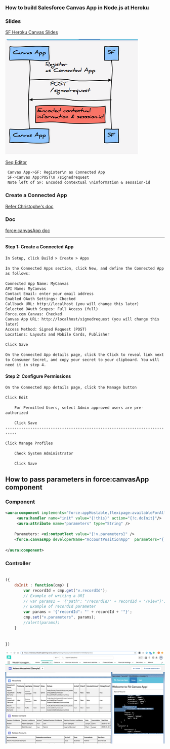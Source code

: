 ###  How to build Salesforce Canvas App in Node.js at Heroku

### Slides
[SF Heroku Canvas Slides](https://mohan-chinnappan-n2.github.io/2019/canvas/canvas.html)

![Seq diagram](img/canvas-1.png)

[Seq Editor](https://mohan-chinnappan-n2.github.io/2019/viz/seq/seq.html)

``` seq file
 Canvas App->SF: Register\n as Connected App
 SF->Canvas App:POST\n /signedrequest
 Note left of SF: Encoded contextual \ninformation & sesssion-id

```

### Create a Connected App

[Refer Christophe's doc](http://ccoenraets.github.io/salesforce-developer-advanced/Using-Canvas.html)

### Doc
[force:canvasApp doc](https://developer.salesforce.com/docs/component-library/bundle/force:canvasApp/documentation)

<hr/>

#### Step 1: Create a Connected App
```
In Setup, click Build > Create > Apps

In the Connected Apps section, click New, and define the Connected App as follows:

Connected App Name: MyCanvas
API Name: MyCanvas
Contact Email: enter your email address
Enabled OAuth Settings: Checked
Callback URL: http://localhost (you will change this later)
Selected OAuth Scopes: Full Access (full)
Force.com Canvas: Checked
Canvas App URL: http://localhost/signedrequest (you will change this later)
Access Method: Signed Request (POST)
Locations: Layouts and Mobile Cards, Publisher

Click Save

On the Connected App details page, click the Click to reveal link next to Consumer Secret, and copy your secret to your clipboard. You will need it in step 4.

```

#### Step 2: Configure Permissions

```
On the Connected App details page, click the Manage button

Click Edit

    For Permitted Users, select Admin approved users are pre-authorized

    Click Save
---------------------------------------------------------------------------

Click Manage Profiles

    Check System Administrator

    Click Save
```

## How to pass parameters in force:canvasApp component

### Component

```xml
<aura:component implements="force:appHostable,flexipage:availableForAllPageTypes,flexipage:availableForRecordHome,force:hasRecordId" access="global" >
     <aura:handler name="init" value="{!this}" action="{!c.doInit}"/>   
     <aura:attribute name="parameters" type="String" />
      
    Parameters: <ui:outputText value="{!v.parameters}" />
    <force:canvasApp developerName="AccountPositionApp"  parameters="{!v.parameters}"  />

</aura:component>

```

### Controller


```js

({
    doInit : function(cmp) {
        var recordId = cmp.get("v.recordId");
        // Example of writing a URI
        // var params1 = '{"path": "/recordId/' + recordId + '/view"}';
        // Example of recordId parameter
        var params = '{"recordId": "' + recordId + '"}';
        cmp.set("v.parameters", params);
        //alert(params);
    } 
    
    
})

``` 

![Parameters payload](img/canvasParameters.png)



